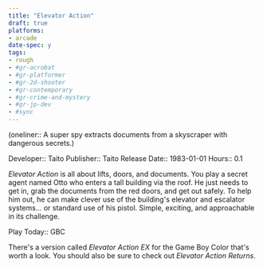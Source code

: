 ```yaml
---
title: "Elevator Action"
draft: true
platforms:
- arcade
date-spec: y
tags:
- rough
- #gr-acrobat 
- #gr-platformer 
- #gr-2d-shooter 
- #gr-contemporary 
- #gr-crime-and-mystery 
- #gr-jp-dev 
- #sync
---
```


(oneliner:: A super spy extracts documents from a skyscraper with dangerous secrets.)

Developer:: Taito
Publisher:: Taito
Release Date:: 1983-01-01
Hours:: 0.1

*Elevator Action* is all about lifts, doors, and documents. You play a secret agent named Otto who enters a tall building via the roof. He just needs to get in, grab the documents from the red doors, and get out safely. To help him out, he can make clever use of the building's elevator and escalator systems... or standard use of his pistol. Simple, exciting, and approachable in its challenge.

Play Today:: GBC

There's a version called *Elevator Action EX* for the Game Boy Color that's worth a look. You should also be sure to check out *Elevator Action Returns*.